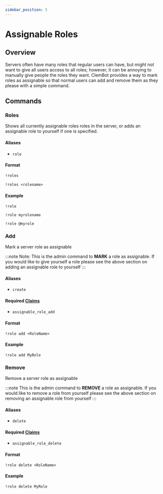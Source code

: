 ```yaml
---
sidebar_position: 5
---
```

# Assignable Roles

## Overview

Servers often have many roles that regular users can have, but might not want to give all users access to all roles; however, it can be annoying to manually give people the roles they want. ClemBot provides a way to mark roles as assignable so that normal users can add and remove them as they please with a simple command.

## Commands

### Roles
Shows all currently assignable roles roles in the server, or adds an assignable role to yourself if one is specified.

#### Aliases
* `role`

#### Format
```txt title="List all assignable roles in the server"
!roles
```

```txt title="Assign a given role to yourself"
!roles <rolename>
```
#### Example

```
!role
```

```
!role myrolename

!role @myrole
````

### Add
Mark a server role as assignable

:::note
Note: This is the admin command to **MARK** a role as assignable. If you would like to give yourself a role please see the above section on adding an assignable role to yourself
:::

#### Aliases
* `create`

#### Required [Claims](./Claims.md)
* `assignable_role_add`

#### Format

```
!role add <RoleName>
```
#### Example

```
!role add MyRole 
```

### Remove
Remove a server role as assignable

:::note
This is the admin command to **REMOVE** a role as assignable. If you would like to remove a role from yourself please see the above section on removing an assignable role from yourself
:::

#### Aliases
* `delete`

#### Required [Claims](./Claims.md)
* `assignable_role_delete`

#### Format

```
!role delete <RoleName>
```
#### Example

```
!role delete MyRole 
```